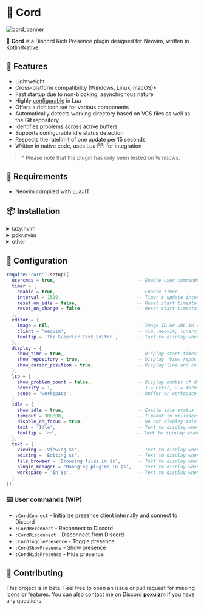 # 🧩 Cord

![cord_banner](https://github.com/reblast/cord.nvim/assets/92883017/d83f76d8-e6e3-4b39-86c4-398a5260cf6e)

🚀 **Cord** is a Discord Rich Presence plugin designed for Neovim, written in Kotlin/Native.

## 💎 Features
- Lightweight
- Cross-platform compatibility (Windows, Linux, macOS)*
- Fast startup due to non-blocking, asynchronous nature
- Highly [configurable](https://github.com/reblast/cord.nvim#-configuration) in Lua
- Offers a rich icon set for various components
- Automatically detects working directory based on VCS files as well as the Git repository
- Identifies problems across active buffers
- Supports configurable idle status detection
- Respects the ratelimit of one update per 15 seconds
- Written in native code, uses Lua FFI for integration

> \* Please note that the plugin has only been tested on Windows.

## 🔌 Requirements
- Neovim compiled with LuaJIT

## 📦 Installation
<details>
  <summary>lazy.nvim</summary>

  ```lua
  {
    'reblast/cord.nvim',
    build = './gradlew linkReleaseSharedNative --no-daemon --no-build-cache'
  }
  ```

  If the build fails with message `Process was killed because it reached the timeout`, try increasing the timeout in Lazy's configuration:
  
  ```lua
  require('lazy').setup(..., {
    git = {
      timeout = 600
    }
  })
  ```
</details>

<details>
  <summary>pckr.nvim</summary>

  ```lua
  {
    'reblast/cord.nvim',
    run = './gradlew linkReleaseSharedNative --no-daemon --no-build-cache'
  }
  ```
</details>

<details>
  <summary>other</summary>
  <p>Same steps apply to other plugin managers. Just make sure to add/run this build command:</p>

  ```sh
  ./gradlew linkReleaseSharedNative --no-daemon --no-build-cache
  ```
</details>

## 🔧 Configuration
```lua
require('cord').setup({
  usercmds = true,                              -- Enable user commands
  timer = {
    enable = true,                              -- Enable timer
    interval = 1500,                            -- Timer's update interval in milliseconds (min 500)
    reset_on_idle = false,                      -- Reset start timestamp on idle
    reset_on_change = false,                    -- Reset start timestamp on presence change
  },
  editor = {
    image = nil,                                -- Image ID or URL in case a custom client id is provided
    client = 'neovim',                          -- vim, neovim, lunarvim, nvchad or your application's client id
    tooltip = 'The Superior Text Editor',       -- Text to display when hovering over the editor's image
  },
  display = {
    show_time = true,                           -- Display start timestamp
    show_repository = true,                     -- Display 'View repository' button linked to repository url, if any
    show_cursor_position = true,                -- Display line and column number of cursor's position
  },
  lsp = {
    show_problem_count = false,                 -- Display number of diagnostics problems
    severity = 1,                               -- 1 = Error, 2 = Warning, 3 = Info, 4 = Hint
    scope = 'workspace',                        -- buffer or workspace
  }
  idle = {
    show_idle = true,                           -- Enable idle status
    timeout = 300000,                           -- Timeout in milliseconds after which the idle status is set, 0 to display immediately
    disable_on_focus = true,                    -- Do not display idle status when neovim is focused
    text = 'Idle',                              -- Text to display when idle
    tooltip = '💤',                             -- Text to display when hovering over the idle image
  },
  text = {
    viewing = 'Viewing $s',                     -- Text to display when viewing a readonly file
    editing = 'Editing $s',                     -- Text to display when editing a file
    file_browser = 'Browsing files in $s',      -- Text to display when browsing files (Empty string to disable)
    plugin_manager = 'Managing plugins in $s',  -- Text to display when managing plugins (Empty string to disable)
    workspace = 'In $s',                        -- Text to display when in a workspace (Empty string to disable)
  }
})
```

### ⌨️ User commands (WIP)
- `:CordConnect`        - Initialize presence client internally and connect to Discord
- `:CordReconnect`      - Reconnect to Discord
- `:CordDisconnect`     - Disconnect from Discord
- `:CordTogglePresence` - Toggle presence
- `:CordShowPresence`   - Show presence
- `:CordHidePresence`   - Hide presence

## 🌱 Contributing
This project is in beta. Feel free to open an issue or pull request for missing icons or features. You can also contact me on Discord **[poxuizm](https://discord.com/users/446729269872427018)** if you have any questions.
